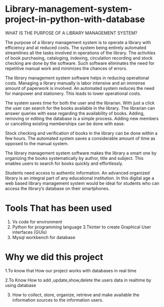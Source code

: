 # Library-management-system-project-in-python-with-database




WHAT IS THE PURPOSE OF A LIBRARY MANAGEMENT SYSTEM?

The purpose of a library management system is to operate a library with efficiency and at reduced costs. The system being entirely automated streamlines all the tasks involved in operations of the library. The activities of book purchasing, cataloging, indexing, circulation recording and stock checking are done by the software. Such software eliminates the need for repetitive manual work and minimizes the chances of errors.

The library management system software helps in reducing operational costs. Managing a library manually is labor intensive and an immense amount of paperwork is involved. An automated system reduces the need for manpower and stationery. This leads to lower operational costs.

The system saves time for both the user and the librarian. With just a click the user can search for the books available in the library. The librarian can answer queries with ease regarding the availability of books. Adding, removing or editing the database is a simple process. Adding new members or cancelling existing memberships can be done with ease.

Stock checking and verification of books in the library can be done within a few hours. The automated system saves a considerable amount of time as opposed to the manual system.

The library management system software makes the library a smart one by organizing the books systematically by author, title and subject. This enables users to search for books quickly and effortlessly.

Students need access to authentic information. An advanced organized library is an integral part of any educational institution. In this digital age a web based library management system would be ideal for students who can access the library’s database on their smartphones.

# Tools That has been used

1. Vs code for environment
2. Python for programming language 
3.Tkinter to create Graphical User interfaces (GUIs) 
4. Mysql workbench for database

# Why we did this project
 1.To know that How our project works with databases in real time

 2.To Know How to add ,update,show,delete the users data in realtime by using database

 3. How to collect, store, organize, retrieve and make available the information sources to the information users.




